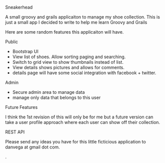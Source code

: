 Sneakerhead

A small groovy and grails applicaiton to manage my shoe collection. This is just a small app I decided to write to help me learn Groovy and Grails

Here are some random features this applicaiton will have. 

Public 
 + Bootstrap UI
 + View list of shoes. Allow sorting paging and searching.
 + Switch to grid view to show thumbnails instead of list.
 + View details shows pictures and allows for comments.
 + details page will have some social integration with facebook + twitter. 

Admin
 + Secure admin area to manage data
 + manage only data that belongs to this user

Future Features

I think the 1st revision of this will only be for me but a future version can take a user profile approach where each
user can show off their collection. 

REST API 

Please send any ideas you have for this little ficticious application to danvega at gmail dot com.

.
